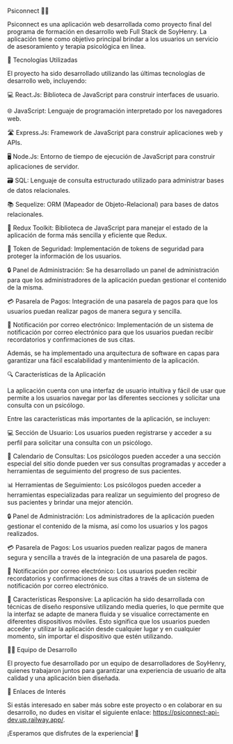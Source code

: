 Psiconnect 🧠💬




Psiconnect es una aplicación web desarrollada como proyecto final del programa de formación en desarrollo web Full Stack de SoyHenry. La aplicación tiene como objetivo principal brindar a los usuarios un servicio de asesoramiento y terapia psicológica en línea.



🚀 Tecnologías Utilizadas



El proyecto ha sido desarrollado utilizando las últimas tecnologías de desarrollo web, incluyendo:





💻 React.Js: Biblioteca de JavaScript para construir interfaces de usuario.


🌐 JavaScript: Lenguaje de programación interpretado por los navegadores web.


🛣️ Express.Js: Framework de JavaScript para construir aplicaciones web y APIs.


🖥️ Node.Js: Entorno de tiempo de ejecución de JavaScript para construir aplicaciones de servidor.


🗃️ SQL: Lenguaje de consulta estructurado utilizado para administrar bases de datos relacionales.


📚 Sequelize: ORM (Mapeador de Objeto-Relacional) para bases de datos relacionales.


🦄 Redux Toolkit: Biblioteca de JavaScript para manejar el estado de la aplicación de forma más sencilla y eficiente que Redux.


🔑 Token de Seguridad: Implementación de tokens de seguridad para proteger la información de los usuarios.


🔒 Panel de Administración: Se ha desarrollado un panel de administración para que los administradores de la aplicación puedan gestionar el contenido de la misma.


💳 Pasarela de Pagos: Integración de una pasarela de pagos para que los usuarios puedan realizar pagos de manera segura y sencilla.


📧 Notificación por correo electrónico: Implementación de un sistema de notificación por correo electrónico para que los usuarios puedan recibir recordatorios y confirmaciones de sus citas.







Además, se ha implementado una arquitectura de software en capas para garantizar una fácil escalabilidad y mantenimiento de la aplicación.







🔍 Características de la Aplicación





La aplicación cuenta con una interfaz de usuario intuitiva y fácil de usar que permite a los usuarios navegar por las diferentes secciones y solicitar una consulta con un psicólogo.



Entre las características más importantes de la aplicación, se incluyen:



💻 Sección de Usuario: Los usuarios pueden registrarse y acceder a su perfil para solicitar una consulta con un psicólogo.


📅 Calendario de Consultas: Los psicólogos pueden acceder a una sección especial del sitio donde pueden ver sus consultas programadas y acceder a herramientas de seguimiento del progreso de sus pacientes.


📊 Herramientas de Seguimiento: Los psicólogos pueden acceder a herramientas especializadas para realizar un seguimiento del progreso de sus pacientes y brindar una mejor atención.


🔒 Panel de Administración: Los administradores de la aplicación pueden gestionar el contenido de la misma, así como los usuarios y los pagos realizados.


💳 Pasarela de Pagos: Los usuarios pueden realizar pagos de manera segura y sencilla a través de la integración de una pasarela de pagos.


📧 Notificación por correo electrónico: Los usuarios pueden recibir recordatorios y confirmaciones de sus citas a través de un sistema de notificación por correo electrónico.


📱 Características Responsive: La aplicación ha sido desarrollada con técnicas de diseño responsive utilizando media queries, lo que permite que la interfaz se adapte de manera fluida y se visualice correctamente en diferentes dispositivos móviles. Esto significa que los usuarios pueden acceder y utilizar la aplicación desde cualquier lugar y en cualquier momento, sin importar el dispositivo que estén utilizando.




👩‍💼 Equipo de Desarrollo




El proyecto fue desarrollado por un equipo de desarrolladores de SoyHenry, quienes trabajaron juntos para garantizar una experiencia de usuario de alta calidad y una aplicación bien diseñada.





🔗 Enlaces de Interés





Si estás interesado en saber más sobre este proyecto o en colaborar en su desarrollo, no dudes en visitar el siguiente enlace: https://psiconnect-api-dev.up.railway.app/.

¡Esperamos que disfrutes de la experiencia! 🎉
